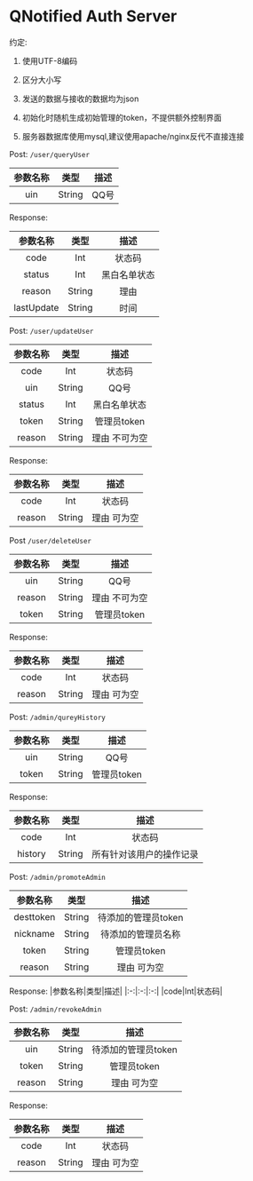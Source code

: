 # QNotified Auth Server

约定:

1. 使用UTF-8编码

2. 区分大小写

3. 发送的数据与接收的数据均为json

4. 初始化时随机生成初始管理的token，不提供额外控制界面

5. 服务器数据库使用mysql,建议使用apache/nginx反代不直接连接

Post: `/user/queryUser`

|参数名称|类型|描述|
|:-:|:-:|:-:|
|uin|String|QQ号|

Response:

|参数名称|类型|描述|
|:-:|:-:|:-:|
|code|Int|状态码|
|status|Int|黑白名单状态|
|reason|String|理由|
|lastUpdate|String|时间|

Post: `/user/updateUser`

|参数名称|类型|描述|
|:-:|:-:|:-:|
|code|Int|状态码|
|uin|String|QQ号|
|status|Int|黑白名单状态|
|token|String|管理员token|
|reason|String|理由 不可为空|

Response:

|参数名称|类型|描述|
|:-:|:-:|:-:|
|code|Int|状态码|
|reason|String|理由 可为空|

Post `/user/deleteUser`

|参数名称|类型|描述|
|:-:|:-:|:-:|
|uin|String|QQ号|
|reason|String|理由 不可为空|
|token|String|管理员token|

Response:

|参数名称|类型|描述|
|:-:|:-:|:-:|
|code|Int|状态码|
|reason|String|理由 可为空|

Post: `/admin/qureyHistory`

|参数名称|类型|描述|
|:-:|:-:|:-:| 
|uin|String|QQ号|
|token|String|管理员token|

Response:

|参数名称|类型|描述|
|:-:|:-:|:-:|
|code|Int|状态码|
|history|String|所有针对该用户的操作记录|

Post: `/admin/promoteAdmin`

|参数名称|类型|描述|
|:-:|:-:|:-:|
|desttoken|String|待添加的管理员token|
|nickname|String|待添加的管理员名称|
|token|String|管理员token|
|reason|String|理由 可为空|

Response:
|参数名称|类型|描述|
|:-:|:-:|:-:|
|code|Int|状态码|

Post: `/admin/revokeAdmin`

|参数名称|类型|描述|
|:-:|:-:|:-:|
|uin|String|待添加的管理员token|
|token|String|管理员token|
|reason|String|理由 可为空|

Response:

|参数名称|类型|描述| 
:-:|:-:|:-:|
|code|Int|状态码|
|reason|String|理由 可为空|
